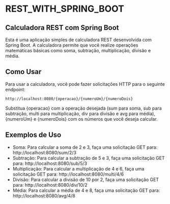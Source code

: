 # REST_WITH_SPRING_BOOT

## Calculadora REST com Spring Boot
Esta é uma aplicação simples de calculadora REST desenvolvida com Spring Boot. A calculadora permite que você realize operações matemáticas básicas como soma, subtração, multiplicação, divisão e média.

## Como Usar
Para usar a calculadora, você pode fazer solicitações HTTP para o seguinte endpoint:

`http://localhost:8080/{operacao}/{numeroUm}/{numeroDois}`

Substitua {operacao} com a operação desejada (sum para soma, sub para subtração, multi para multiplicação, div para divisão e avg para média), {numeroUm} e {numeroDois} com os números que você deseja calcular.

## Exemplos de Uso
- Soma: Para calcular a soma de 2 e 3, faça uma solicitação GET para: http://localhost:8080/sum/2/3
- Subtração: Para calcular a subtração de 5 e 3, faça uma solicitação GET para: http://localhost:8080/sub/5/3
- Multiplicação: Para calcular a multiplicação de 4 e 6, faça uma solicitação GET para: http://localhost:8080/multi/4/6
- Divisão: Para calcular a divisão de 10 por 2, faça uma solicitação GET para: http://localhost:8080/div/10/2
- Média: Para calcular a média de 4 e 8, faça uma solicitação GET para: http://localhost:8080/avg/4/8
